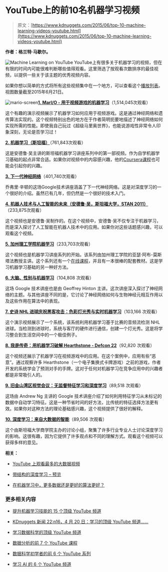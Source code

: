 # YouTube上的前10名机器学习视频

> 原文：[https://www.kdnuggets.com/2015/06/top-10-machine-learning-videos-youtube.html](https://www.kdnuggets.com/2015/06/top-10-machine-learning-videos-youtube.html)

**作者：格兰特·马歇尔。**

![Machine Learning on YouTube](../Images/f25b548ce2996fe78d0b3edfd7831745.png) YouTube上有很多关于机器学习的视频，但在有限的时间内可能很难判断哪些值得观看。这里筛选了按观看次数排序的最佳视频，以提供一些关于该主题的优秀视频内容。

如果你想以简单的方式将所有这些视频集中在一个地方，可以查看这个[播放列表](https://www.youtube.com/watch?v=qv6UVOQ0F44&list=PL_XgCvc6oOlwGLZWh7u0k7eIOLmdHlWXH)。视图数量截至2015年6月21日。

![mario-screen](../Images/9bbc8d223fc78adb9f16f764e3ca4e05.png)**[1\. MarI/O - 用于视频游戏的机器学习](https://www.youtube.com/watch?v=qv6UVOQ0F44)**（1,514,045次观看）

这个有趣的演示视频展示了机器学习如何应用于视频游戏。这是通过神经网络和遗传算法实现的。这个视频特别出色的地方在于作者简明扼要地描述了神经网络如何实现所需的性能。即使我自己玩过《超级马里奥世界》，也能说游戏性非常令人印象深刻，无论是否学习过！

**[2\. 机器学习（斯坦福）](https://www.youtube.com/watch?v=UzxYlbK2c7E)**（761,843次观看）

这是安德鲁·吴主讲的斯坦福机器学习讲座系列中的第一部视频。作为自学机器学习基础的起点非常合适。如果你对视频中的内容感兴趣，他的[Coursera课程](https://www.coursera.org/course/ml)也可能会引起你的兴趣。

**[3\. 下一代神经网络](https://www.youtube.com/watch?v=AyzOUbkUf3M)**（401,740次观看）

乔弗里·辛顿的这场Google技术讲座涵盖了下一代神经网络。这是对深度学习的一个很好的介绍。虽然已有几年，但仍然是一个很好的技术入门。

**[4\. 机器人技术与人工智能的未来（安德鲁·吴，斯坦福大学，STAN 2011）](https://www.youtube.com/watch?v=AY4ajbu_G3k)**（233,875次观看）

这个视频也是安德鲁·吴制作的。在这个视频中，安德鲁·吴不仅专注于机器学习，而是深入探讨了人工智能在机器人技术中的应用。如果你对这些话题感兴趣，可以观看这个视频。

**[5\. 加州理工学院机器学习](https://www.youtube.com/watch?v=mbyG85GZ0PI)**（233,703次观看）

这个视频也是机器学习讲座系列的开始。该系列由加州理工学院的亚瑟·阿布-莫斯塔法教授主讲。这个系列还有一个[在线课程](https://work.caltech.edu/telecourse.html)，并且有一本很棒的配套教材。这是学习机器学习基础的另一种好方法。

**[6. 大脑、性别与机器学习](https://www.youtube.com/watch?v=DleXA5ADG78)**（104,808 次观看）

这场 Google 技术讲座也是由 Geoffrey Hinton 主讲。这次讲座深入探讨了神经网络的主题。与其他讲座不同的是，它讨论了神经网络如何与生物神经元相互作用以及这些作用在算法中的表现。

**[7. 史诗 NHL 进球庆祝黑客攻击：色彩灯光秀与实时机器学习](https://www.youtube.com/watch?v=tmh_eAq9yp4)**（103,166 次观看）

这个演示视频展示了一个系统，该系统利用机器学习基于比赛的音频流检测 NHL 进球。当检测到进球时，系统与客厅的硬件进行通信，创建一个灯光秀。这是将学习整合到生活空间中的一个极佳例子。

**[8. 我是传奇：用机器学习破解 Hearthstone - Defcon 22](https://www.youtube.com/watch?v=ao3P5QCrF_M)**（92,820 次观看）

这个视频还展示了机器学习在视频游戏中的应用。在这个案例中，应用有些“恶意”。通过观察许多 Hearthstone（一个电子集换式卡牌游戏）之前的游戏，作者开发的系统学会了预测对手的手牌。这对于任何对机器学习在竞争应用中的兴趣者都是非常吸引人的。

**[9. 旧金山湾区视觉会议：无监督特征学习和深度学习](https://www.youtube.com/watch?v=ZmNOAtZIgIk)**（89,518 次观看）

这场由 Andrew Ng 主讲的 Google 技术讲座介绍了如何利用特征学习从未标记的数据中自动学习特征。这是一种节省时间的好方法，比传统的特征选择方法更有效。如果你对这种方法的理论基础感兴趣，这个视频提供了很好的解释。

**[10. 深度学习：来自大数据的智能](https://www.youtube.com/watch?v=czLI3oLDe8M)**（89,506 次观看）

这个由斯坦福大学商学院主办的讨论小组，聚集了许多行业专业人士讨论深度学习的影响。这很有趣，因为它提供了许多观点和不同的理解方式。观看这个视频可以获得多样的意见。

**相关：**

+   [YouTube 上观看最多的大数据视频](/2015/05/most-viewed-big-data-videos-youtube.html)

+   [带结构的深度学习 – 预览](/2015/05/deep-learning-structure-preview.html)

+   [在机器学习中，更多数据还是更好的算法更好？](/2015/06/machine-learning-more-data-better-algorithms.html)

### 更多相关内容

+   [提升机器学习技能的 15 个顶级 YouTube 频道](https://www.kdnuggets.com/2023/03/top-15-youtube-channels-level-machine-learning-skills.html)

+   [KDnuggets 新闻 22:n16，4 月 20 日：学习的顶级 YouTube 频道……](https://www.kdnuggets.com/2022/n16.html)

+   [学习数据科学的顶级 YouTube 频道](https://www.kdnuggets.com/2022/04/top-youtube-channels-learning-data-science.html)

+   [数据分析的前 7 个 YouTube 课程](https://www.kdnuggets.com/2022/02/top-7-youtube-courses-data-analytics.html)

+   [数据科学初学者的前 6 个 YouTube 系列](https://www.kdnuggets.com/top-6-youtube-series-for-data-science-beginners)

+   [学习 AI 的 6 个 YouTube 频道](https://www.kdnuggets.com/6-youtube-channels-to-learn-about-ai)
